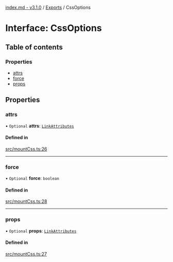 [index.md - v3.1.0](../README.md) / [Exports](../modules.md) / CssOptions

# Interface: CssOptions

## Table of contents

### Properties

- [attrs](CssOptions.md#attrs)
- [force](CssOptions.md#force)
- [props](CssOptions.md#props)

## Properties

### attrs

• `Optional` **attrs**: [`LinkAttributes`](../modules.md#linkattributes)

#### Defined in

[src/mountCss.ts:26](https://github.com/saqqdy/js-cool/blob/a69dc09/src/mountCss.ts#L26)

---

### force

• `Optional` **force**: `boolean`

#### Defined in

[src/mountCss.ts:28](https://github.com/saqqdy/js-cool/blob/a69dc09/src/mountCss.ts#L28)

---

### props

• `Optional` **props**: [`LinkAttributes`](../modules.md#linkattributes)

#### Defined in

[src/mountCss.ts:27](https://github.com/saqqdy/js-cool/blob/a69dc09/src/mountCss.ts#L27)
